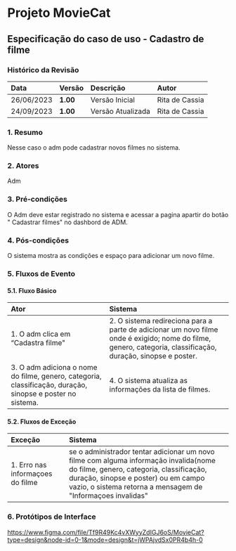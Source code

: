 # Projeto MovieCat

## Especificação do caso de uso - Cadastro de filme

### Histórico da Revisão 

|  Data  | Versão | Descrição | Autor |
|:-------|:-------|:----------|:------|
| 26/06/2023 | **1.00** | Versão Inicial  | Rita de Cassia |
| 24/09/2023 | **1.00** | Versão Atualizada  | Rita de Cassia |

### 1. Resumo 

Nesse caso o adm pode cadastrar novos filmes no sistema.

### 2. Atores 

Adm

### 3. Pré-condições

O Adm deve estar registrado no sistema e acessar a pagina apartir do botão " Cadastrar filmes" no dashbord de ADM.

### 4. Pós-condições

O sistema mostra as condições e espaço para adicionar um novo filme.

### 5. Fluxos de Evento

#### 5.1. Fluxo Básico

| Ator   | Sistema |
|:-------|:--------|
| 1. O adm clica em “Cadastra filme"| 2. O sistema redireciona para a parte de adicionar um novo filme onde é exigido; nome do filme, genero, categoria, classificação, duração, sinopse e poster.|
| 3. O adm adiciona o nome do filme, genero, categoria, classificação, duração, sinopse e poster no sistema.| 4. O sistema atualiza as informações da lista de filmes.|

#### 5.2. Fluxos de Exceção

| Exceção | Sistema |
|:--------|:--------|
| 1. Erro nas informaçoes do filme | se o administrador tentar adicionar um novo filme com alguma informação invalida(nome do filme, genero, categoria, classificação, duração, sinopse e poster) ou em campo vazio, o sistema retorna a mensagem de "Informaçoes invalidas" |


### 6. Protótipos de Interface
https://www.figma.com/file/Tf9R49Kc4vXWyyZdIGJ6oS/MovieCat?type=design&node-id=0-1&mode=design&t=jWPAjvdSx0PR4b4h-0
